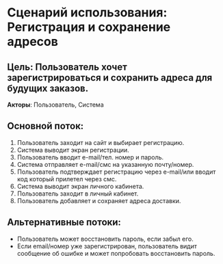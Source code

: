 # Сценарий использования: Регистрация и сохранение адресов

## Цель: Пользователь хочет зарегистрироваться и сохранить адреса для будущих заказов.

**Акторы**: Пользователь, Система

## Основной поток:
1. Пользователь заходит на сайт и выбирает регистрацию.
2. Система выводит экран регистрации.
3. Пользователь вводит e-mail/тел. номер и пароль.
4. Система отправляет e-mail/смс на указанную почту/номер.
5. Пользователь подтверждает регистрацию через e-mail/или вводит код который прилетел через смс.
6. Система выводит экран личного кабинета.
7. Пользователь заходит в личный кабинет.
8. Пользователь добавляет и сохраняет адреса доставки.

## Альтернативные потоки:
- Пользователь может восстановить пароль, если забыл его.
- Если email/номер уже зарегистрирован, пользователь видит сообщение об ошибке и может попробовать восстановить пароль.
